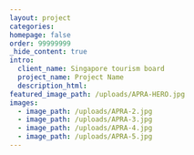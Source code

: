 ```yaml
---
layout: project
categories:
homepage: false
order: 99999999
_hide_content: true
intro:
  client_name: Singapore tourism board
  project_name: Project Name
  description_html:
featured_image_path: /uploads/APRA-HERO.jpg
images:
  - image_path: /uploads/APRA-2.jpg
  - image_path: /uploads/APRA-3.jpg
  - image_path: /uploads/APRA-4.jpg
  - image_path: /uploads/APRA-5.jpg
---
```

